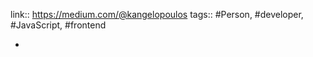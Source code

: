 ---
---

link:: https://medium.com/@kangelopoulos
tags:: #Person, #developer, #JavaScript, #frontend

-